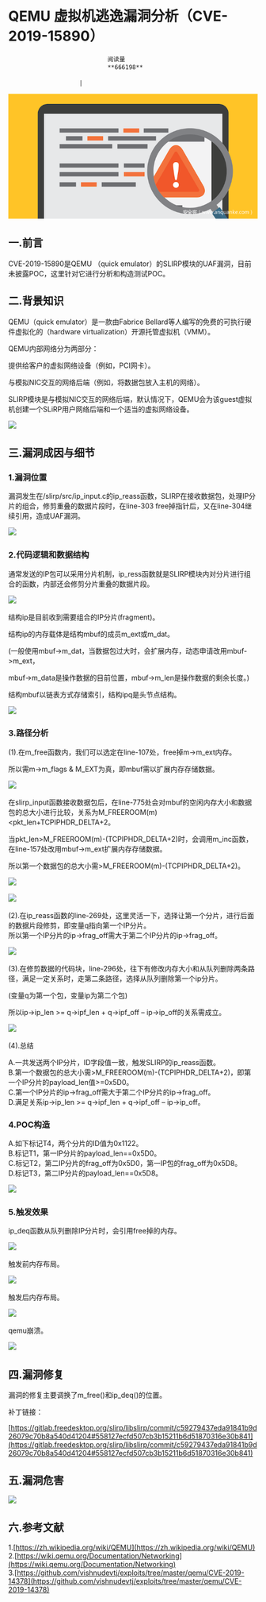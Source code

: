 
# QEMU 虚拟机逃逸漏洞分析（CVE-2019-15890）


                                阅读量   
                                **666198**
                            
                        |
                        
                                                                                    



[![](./img/201137/t01c6466d90471e1c6b.png)](./img/201137/t01c6466d90471e1c6b.png)



## 一.前言

CVE-2019-15890是QEMU （quick emulator）的SLIRP模块的UAF漏洞，目前未披露POC，这里针对它进行分析和构造测试POC。



## 二.背景知识

QEMU（quick emulator）是一款由Fabrice Bellard等人编写的免费的可执行硬件虚拟化的（hardware virtualization）开源托管虚拟机（VMM）。

QEMU内部网络分为两部分：

提供给客户的虚拟网络设备（例如，PCI网卡）。

与模拟NIC交互的网络后端（例如，将数据包放入主机的网络）。

SLIRP模块是与模拟NIC交互的网络后端，默认情况下，QEMU会为该guest虚拟机创建一个SLiRP用户网络后端和一个适当的虚拟网络设备。

[![](./img/201137/AAffA0nNPuCLAAAAAElFTkSuQmCC)](https://p4.ssl.qhimg.com/t014a3701d561591fc9.png)



## 三.漏洞成因与细节

### <a class="reference-link" name="1.%E6%BC%8F%E6%B4%9E%E4%BD%8D%E7%BD%AE"></a>1.漏洞位置

漏洞发生在/slirp/src/ip_input.c的ip_reass函数，SLIRP在接收数据包，处理IP分片的组合，修剪重叠的数据片段时，在line-303 free掉指针后，又在line-304继续引用，造成UAF漏洞。

[![](./img/201137/AAffA0nNPuCLAAAAAElFTkSuQmCC)](https://p1.ssl.qhimg.com/t01ac9bdf36dabb4a1a.png)

### <a class="reference-link" name="2.%E4%BB%A3%E7%A0%81%E9%80%BB%E8%BE%91%E5%92%8C%E6%95%B0%E6%8D%AE%E7%BB%93%E6%9E%84"></a>2.代码逻辑和数据结构

通常发送的IP包可以采用分片机制，ip_ress函数就是SLIRP模块内对分片进行组合的函数，内部还会修剪分片重叠的数据片段。

[![](./img/201137/AAffA0nNPuCLAAAAAElFTkSuQmCC)](https://p0.ssl.qhimg.com/t016ce9fb4f0ac496d9.png)

结构ip是目前收到需要组合的IP分片(fragment)。

结构ip的内存载体是结构mbuf的成员m_ext或m_dat。

(一般使用mbuf-&gt;m_dat，当数据包过大时，会扩展内存，动态申请改用mbuf-&gt;m_ext，

mbuf-&gt;m_data是操作数据的目前位置，mbuf-&gt;m_len是操作数据的剩余长度。)

结构mbuf以链表方式存储索引，结构ipq是头节点结构。

[![](./img/201137/AAffA0nNPuCLAAAAAElFTkSuQmCC)](https://p0.ssl.qhimg.com/t01c5ab35afe55d79c1.png)

### <a class="reference-link" name="3.%E8%B7%AF%E5%BE%84%E5%88%86%E6%9E%90"></a>3.路径分析

(1).在m_free函数内，我们可以选定在line-107处，free掉m-&gt;m_ext内存。

所以需m-&gt;m_flags &amp; M_EXT为真，即mbuf需以扩展内存存储数据。

[![](./img/201137/AAffA0nNPuCLAAAAAElFTkSuQmCC)](https://p2.ssl.qhimg.com/t01c3f0faee272d0fe9.png)

在slirp_input函数接收数据包后，在line-775处会对mbuf的空闲内存大小和数据包的总大小进行比较，关系为M_FREEROOM(m)&lt;pkt_len+TCPIPHDR_DELTA+2。

当pkt_len&gt;M_FREEROOM(m)-(TCPIPHDR_DELTA+2)时，会调用m_inc函数，在line-157处改用mbuf-&gt;m_ext扩展内存存储数据。

所以第一个数据包的总大小需&gt;M_FREEROOM(m)-(TCPIPHDR_DELTA+2)。

[![](./img/201137/AAffA0nNPuCLAAAAAElFTkSuQmCC)](https://p3.ssl.qhimg.com/t017ef44994b53b5093.png)

[![](./img/201137/AAffA0nNPuCLAAAAAElFTkSuQmCC)](https://p1.ssl.qhimg.com/t017d49d2caa681cccf.png)

(2).在ip_reass函数的line-269处，这里灵活一下，选择让第一个分片，进行后面的数据片段修剪，即变量q指向第一个IP分片。<br>
所以第一个IP分片的ip-&gt;frag_off需大于第二个IP分片的ip-&gt;frag_off。

[![](./img/201137/AAffA0nNPuCLAAAAAElFTkSuQmCC)](https://p0.ssl.qhimg.com/t0110e7dc7965ae07f3.png)

(3).在修剪数据的代码块，line-296处，往下有修改内存大小和从队列删除两条路径，满足一定关系时，走第二条路径，选择从队列删除第一个ip分片。

(变量q为第一个包，变量ip为第二个包)

所以ip-&gt;ip_len &gt;= q-&gt;ipf_len + q-&gt;ipf_off – ip-&gt;ip_off的关系需成立。

[![](./img/201137/AAffA0nNPuCLAAAAAElFTkSuQmCC)](https://p0.ssl.qhimg.com/t015f3c585d9d1bd9f1.png)

(4).总结

A.一共发送两个IP分片，ID字段值一致，触发SLIRP的ip_reass函数。<br>
B.第一个数据包的总大小需&gt;M_FREEROOM(m)-(TCPIPHDR_DELTA+2)，即第一个IP分片的payload_len值&gt;=0x5D0。<br>
C.第一个IP分片的ip-&gt;frag_off需大于第二个IP分片的ip-&gt;frag_off。<br>
D.满足关系ip-&gt;ip_len &gt;= q-&gt;ipf_len + q-&gt;ipf_off – ip-&gt;ip_off。

### <a class="reference-link" name="4.POC%E6%9E%84%E9%80%A0"></a>4.POC构造

A.如下标记T4，两个分片的ID值为0x1122。<br>
B.标记T1，第一IP分片的payload_len==0x5D0。<br>
C.标记T2，第二IP分片的frag_off为0x5D0，第一IP包的frag_off为0x5D8。<br>
D.标记T3，第二IP分片的payload_len==0x5D8。

[![](./img/201137/AAffA0nNPuCLAAAAAElFTkSuQmCC)](https://p1.ssl.qhimg.com/t01906a6b1b157e31b0.png)

### <a class="reference-link" name="5.%E8%A7%A6%E5%8F%91%E6%95%88%E6%9E%9C"></a>5.触发效果

ip_deq函数从队列删除IP分片时，会引用free掉的内存。

[![](./img/201137/AAffA0nNPuCLAAAAAElFTkSuQmCC)](https://p4.ssl.qhimg.com/t012c8005841df572ef.png)

触发前内存布局。

[![](./img/201137/AAffA0nNPuCLAAAAAElFTkSuQmCC)](https://p1.ssl.qhimg.com/t01d67d8c6f9f4ae340.png)

触发后内存布局。

[![](./img/201137/AAffA0nNPuCLAAAAAElFTkSuQmCC)](https://p2.ssl.qhimg.com/t0134855f39a876f3ea.png)

qemu崩溃。

[![](./img/201137/AAffA0nNPuCLAAAAAElFTkSuQmCC)](https://p2.ssl.qhimg.com/t01062566717c10e7b7.png)



## 四.漏洞修复

漏洞的修复主要调换了m_free()和ip_deq()的位置。

补丁链接：

[https://gitlab.freedesktop.org/slirp/libslirp/commit/c59279437eda91841b9d26079c70b8a540d41204#558127ecfd507cb3b15211b6d51870316e30b841](https://gitlab.freedesktop.org/slirp/libslirp/commit/c59279437eda91841b9d26079c70b8a540d41204#558127ecfd507cb3b15211b6d51870316e30b841)



## 五.漏洞危害

[![](./img/201137/AAffA0nNPuCLAAAAAElFTkSuQmCC)](https://p5.ssl.qhimg.com/t017115718ba4fd06e5.png)



## 六.参考文献

1.[https://zh.wikipedia.org/wiki/QEMU](https://zh.wikipedia.org/wiki/QEMU)<br>
2.[https://wiki.qemu.org/Documentation/Networking](https://wiki.qemu.org/Documentation/Networking)<br>
3.[https://github.com/vishnudevtj/exploits/tree/master/qemu/CVE-2019-14378](https://github.com/vishnudevtj/exploits/tree/master/qemu/CVE-2019-14378)
